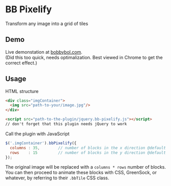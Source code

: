 # BB Pixelify
Transform any image into a grid of tiles

## Demo
Live demonstation at [bobbybol.com](http://bobbybol.com/plugins/bb-pixelify/).  
(Did this too quick, needs optimalization. Best viewed in Chrome to get the correct effect.)

## Usage

HTML structure
```html
<div class="imgContainer">
  <img src="path-to-your/image.jpg"/>
</div>

<script src="path-to-the-plugin/jquery.bb-pixelify.js"></script>
// don't forget that this plugin needs jQuery to work
```

Call the plugin with JavaScript
```javascript
$('.imgContainer').bbPixelify({ 
  columns : 35,        // number of blocks in the x direction @default 10 
  rows    : 15         // number of blocks in the y direction @default 10
});
```

The original image will be replaced with a `columns * rows` number of blocks.  
You can then proceed to animate these blocks with CSS, GreenSock, or whatever, by referring to their `.bbTile` CSS class.